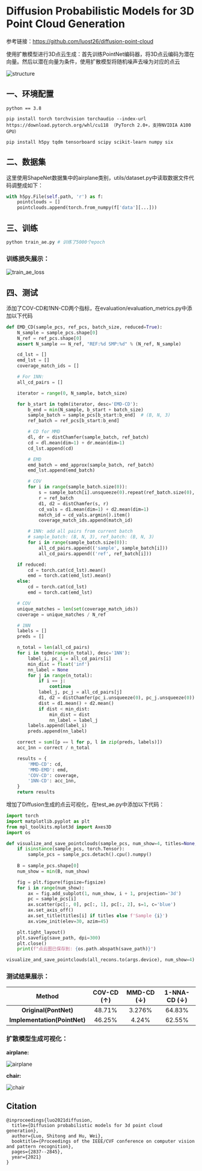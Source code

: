 # Diffusion Probabilistic Models for 3D Point Cloud Generation

参考链接：https://github.com/luost26/diffusion-point-cloud

使用扩散模型进行3D点云生成：首先训练PointNet编码器，将3D点云编码为潜在向量。然后以潜在向量为条件，使用扩散模型将随机噪声去噪为对应的点云

![structure](logs_ae/structure.png)

## 一、环境配置

```
python == 3.8

pip install torch torchvision torchaudio --index-url https://download.pytorch.org/whl/cu118 （PyTorch 2.0+，支持NVIDIA A100 GPU）

pip install h5py tqdm tensorboard scipy scikit-learn numpy six
```

## 二、数据集

这里使用ShapeNet数据集中的airplane类别，utils/dataset.py中读取数据文件代码调整成如下：

```python
with h5py.File(self.path, 'r') as f:
    pointclouds = []
    pointclouds.append(torch.from_numpy(f['data'][...]))
```

## 三、训练

```python
python train_ae.py # 训练了5000个epoch
```

### 训练损失展示：

![train_ae_loss](logs_ae/train_ae_loss.png)

## 四、测试

添加了COV-CD和1NN-CD两个指标，在evaluation/evaluation_metrics.py中添加以下代码

```python
def EMD_CD(sample_pcs, ref_pcs, batch_size, reduced=True):
    N_sample = sample_pcs.shape[0]
    N_ref = ref_pcs.shape[0]
    assert N_sample == N_ref, "REF:%d SMP:%d" % (N_ref, N_sample)

    cd_lst = []
    emd_lst = []
    coverage_match_ids = []

    # For 1NN:
    all_cd_pairs = []

    iterator = range(0, N_sample, batch_size)

    for b_start in tqdm(iterator, desc='EMD-CD'):
        b_end = min(N_sample, b_start + batch_size)
        sample_batch = sample_pcs[b_start:b_end]  # (B, N, 3)
        ref_batch = ref_pcs[b_start:b_end]

        # CD for MMD
        dl, dr = distChamfer(sample_batch, ref_batch)
        cd = dl.mean(dim=1) + dr.mean(dim=1)
        cd_lst.append(cd)

        # EMD
        emd_batch = emd_approx(sample_batch, ref_batch)
        emd_lst.append(emd_batch)

        # COV
        for i in range(sample_batch.size(0)):
            s = sample_batch[i].unsqueeze(0).repeat(ref_batch.size(0), 1, 1)
            r = ref_batch
            d1, d2 = distChamfer(s, r)
            cd_vals = d1.mean(dim=1) + d2.mean(dim=1)
            match_id = cd_vals.argmin().item()
            coverage_match_ids.append(match_id)

        # 1NN: add all pairs from current batch
        # sample_batch: (B, N, 3), ref_batch: (B, N, 3)
        for i in range(sample_batch.size(0)):
            all_cd_pairs.append(('sample', sample_batch[i]))
            all_cd_pairs.append(('ref', ref_batch[i]))

    if reduced:
        cd = torch.cat(cd_lst).mean()
        emd = torch.cat(emd_lst).mean()
    else:
        cd = torch.cat(cd_lst)
        emd = torch.cat(emd_lst)

    # COV
    unique_matches = len(set(coverage_match_ids))
    coverage = unique_matches / N_ref

    # 1NN
    labels = []
    preds = []

    n_total = len(all_cd_pairs)
    for i in tqdm(range(n_total), desc='1NN'):
        label_i, pc_i = all_cd_pairs[i]
        min_dist = float('inf')
        nn_label = None
        for j in range(n_total):
            if i == j:
                continue
            label_j, pc_j = all_cd_pairs[j]
            d1, d2 = distChamfer(pc_i.unsqueeze(0), pc_j.unsqueeze(0))
            dist = d1.mean() + d2.mean()
            if dist < min_dist:
                min_dist = dist
                nn_label = label_j
        labels.append(label_i)
        preds.append(nn_label)

    correct = sum([p == l for p, l in zip(preds, labels)])
    acc_1nn = correct / n_total

    results = {
        'MMD-CD': cd,
        'MMD-EMD': emd,
        'COV-CD': coverage,
        '1NN-CD': acc_1nn,
    }
    return results
```

增加了Diffusion生成的点云可视化，在test_ae.py中添加以下代码：

```python
import torch
import matplotlib.pyplot as plt
from mpl_toolkits.mplot3d import Axes3D
import os

def visualize_and_save_pointclouds(sample_pcs, num_show=4, titles=None, figsize=(12, 3), save_path='pointcloud_samples.png'):
    if isinstance(sample_pcs, torch.Tensor):
        sample_pcs = sample_pcs.detach().cpu().numpy()
        
    B = sample_pcs.shape[0]
    num_show = min(B, num_show)

    fig = plt.figure(figsize=figsize)
    for i in range(num_show):
        ax = fig.add_subplot(1, num_show, i + 1, projection='3d')
        pc = sample_pcs[i]
        ax.scatter(pc[:, 0], pc[:, 1], pc[:, 2], s=1, c='blue')
        ax.set_axis_off()
        ax.set_title(titles[i] if titles else f'Sample {i}')
        ax.view_init(elev=30, azim=45)

    plt.tight_layout()
    plt.savefig(save_path, dpi=300)
    plt.close()
    print(f"点云图已保存到: {os.path.abspath(save_path)}")

visualize_and_save_pointclouds(all_recons.to(args.device), num_show=4)
```

### 测试结果展示：

|       Method       | COV-CD (↑) | MMD-CD (↓) | 1-NNA-CD (↓) |
| :----------------: | :--------: | :--------: | :----------: |
|    **Original(PontNet)**    |   48.71%   |   3.276%   |    64.83%    |
| **Implementation(PointNet)** |   46.25%   |   4.24%    |    62.55%    |

### 扩散模型生成可视化：
**airplane:**

![airplane](logs_ae/airplane.png)

**chair:**

![chair](logs_ae/chair.png)

## Citation

```
@inproceedings{luo2021diffusion,
  title={Diffusion probabilistic models for 3d point cloud generation},
  author={Luo, Shitong and Hu, Wei},
  booktitle={Proceedings of the IEEE/CVF conference on computer vision and pattern recognition},
  pages={2837--2845},
  year={2021}
}
```


